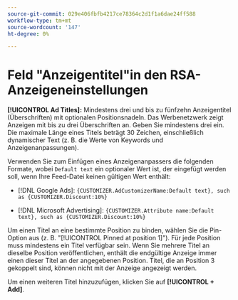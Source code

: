 ```yaml
---
source-git-commit: 029e406fbfb4217ce78364c2d1f1a6dae24ff588
workflow-type: tm+mt
source-wordcount: '147'
ht-degree: 0%

---
```

# Feld &quot;Anzeigentitel&quot;in den RSA-Anzeigeneinstellungen

**[!UICONTROL Ad Titles]:** Mindestens drei und bis zu fünfzehn Anzeigentitel (Überschriften) mit optionalen Positionsnadeln. Das Werbenetzwerk zeigt Anzeigen mit bis zu drei Überschriften an. Geben Sie mindestens drei ein. Die maximale Länge eines Titels beträgt 30 Zeichen, einschließlich dynamischer
Text (z. B. die Werte von Keywords und Anzeigenanpassungen).

Verwenden Sie zum Einfügen eines Anzeigenanpassers die folgenden Formate, wobei `Default text` ein optionaler Wert ist, der eingefügt werden soll, wenn Ihre Feed-Datei keinen gültigen Wert enthält:

* [!DNL Google Ads]: `{CUSTOMIZER.AdCustomizerName:Default text}, such as {CUSTOMIZER.Discount:10%}`

* [!DNL Microsoft Advertising]: `{CUSTOMIZER.Attribute name:Default text}, such as {CUSTOMIZER.Discount:10%}`

Um einen Titel an eine bestimmte Position zu binden, wählen Sie die Pin-Option aus (z. B. &quot;[!UICONTROL Pinned at position 1]&quot;). Für jede Position muss mindestens ein Titel verfügbar sein. Wenn Sie mehrere Titel an dieselbe Position veröffentlichen, enthält die endgültige Anzeige immer einen dieser Titel an der angegebenen Position. Titel, die an Position 3 gekoppelt sind, können nicht mit der Anzeige angezeigt werden.

Um einen weiteren Titel hinzuzufügen, klicken Sie auf **[!UICONTROL + Add]**.
